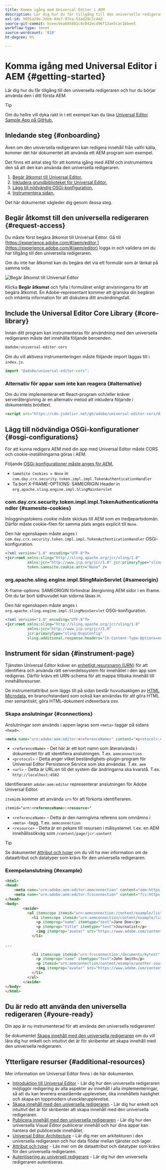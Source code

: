 ```yaml
---
title: Komma igång med Universal Editor i AEM
description: Lär dig hur du får tillgång till den universella redigeraren och hur du börjar använda den i ditt första AEM.
exl-id: 9091a29e-2deb-4de7-97ea-53ad29c7c44d
source-git-commit: bceec9ea6858b1c4c042ecd96f13ae5cac1bbee5
workflow-type: tm+mt
source-wordcount: '810'
ht-degree: 0%

---
```


# Komma igång med Universal Editor i AEM {#getting-started}

Lär dig hur du får tillgång till den universella redigeraren och hur du börjar använda den i ditt första AEM.

>[!TIP]
>
>Om du hellre vill dyka rakt in i ett exempel kan du läsa [Universal Editor Sample App på GitHub.](https://github.com/adobe/universal-editor-sample-editable-app)

## Inledande steg {#onboarding}

Även om den universella redigeraren kan redigera innehåll från valfri källa, kommer det här dokumentet att använda ett AEM program som exempel.

Det finns ett antal steg för att komma igång med AEM och instrumentera den så att den kan använda den universella redigeraren.

1. [Begär åtkomst till Universal Editor.](#request-access)
1. [Inkludera grundbiblioteket för Universal Editor.](#core-library)
1. [Lägg till nödvändig OSGi-konfiguration.](#osgi-configurations)
1. [Instrumentera sidan.](#instrument-page)

Det här dokumentet vägleder dig genom dessa steg.

## Begär åtkomst till den universella redigeraren {#request-access}

Du måste först begära åtkomst till Universal Editor. Gå till [https://experience.adobe.com/#/aem/editor,](https://experience.adobe.com/#/aem/editor) logga in och validera om du har tillgång till den universella redigeraren.

Om du inte har åtkomst kan du begära det via ett formulär som är länkat på samma sida.

![Begär åtkomst till Universal Editor](assets/request-access.png)

Klicka **Begär åtkomst** och fylla i formuläret enligt anvisningarna för att begära åtkomst. En Adobe-representant kommer att granska din begäran och inhämta information för att diskutera ditt användningsfall.

## Include the Universal Editor Core Library {#core-library}

Innan ditt program kan instrumenteras för användning med den universella redigeraren måste det innehålla följande beroenden.

```javascript
@adobe/universal-editor-cors
```

Om du vill aktivera instrumenteringen måste följande import läggas till i `index.js`.

```javascript
import "@adobe/universal-editor-cors";
```

### Alternativ för appar som inte kan reagera {#alternative}

Om du inte implementerar ett React-program och/eller kräver serveråtergivning är en alternativ metod att inkludera följande i dokumentets brödtext.

```html
<script src="https://cdn.jsdelivr.net/gh/adobe/universal-editor-cors/dist/universal-editor-embedded.js" async></script>
```

## Lägg till nödvändiga OSGi-konfigurationer {#osgi-configurations}

För att kunna redigera AEM med din app med Universal Editor måste CORS och cookie-inställningarna göras i AEM.

Följande [OSGi-konfigurationer måste anges för AEM.](/help/implementing/deploying/configuring-osgi.md)

* `SameSite Cookies = None` in `com.day.crx.security.token.impl.impl.TokenAuthenticationHandler`
* Ta bort X-FRAME-OPTIONS: SAMEORIGIN Header in `org.apache.sling.engine.impl.SlingMainServlet`

### com.day.crx.security.token.impl.impl.TokenAuthenticationHandler {#samesite-cookies}

Inloggningstokens cookie måste skickas till AEM som en tredjepartsdomän. Därför måste cookie-filen för samma plats anges explicit till `None`.

Den här egenskapen måste anges i `com.day.crx.security.token.impl.impl.TokenAuthenticationHandler` OSGi-konfiguration.

```xml
<?xml version="1.0" encoding="UTF-8"?>
<jcr:root xmlns:sling="http://sling.apache.org/jcr/sling/1.0"
          xmlns:jcr="http://www.jcp.org/jcr/1.0" jcr:primaryType="sling:OsgiConfig"
          token.samesite.cookie.attr="None" />
```

### org.apache.sling.engine.impl.SlingMainServlet {#sameorigin}

X-frame-options: SAMEORIGIN förhindrar återgivning AEM sidor i en iframe. Om du tar bort sidhuvudet kan sidorna läsas in.

Den här egenskapen måste anges i `org.apache.sling.engine.impl.SlingMainServlet` OSGi-konfiguration.

```xml
<?xml version="1.0" encoding="UTF-8"?>
<jcr:root xmlns:sling="http://sling.apache.org/jcr/sling/1.0"
          xmlns:jcr="http://www.jcp.org/jcr/1.0"
          jcr:primaryType="sling:OsgiConfig"
          sling.additional.response.headers="[X-Content-Type-Options=nosniff]"/>
```

## Instrument för sidan {#instrument-page}

Tjänsten Universal Editor kräver en [enhetligt resursnamn (URN)](https://en.wikipedia.org/wiki/Uniform_Resource_Name) för att identifiera och använda rätt serverdelssystem för innehållet i den app som redigeras. Därför krävs ett URN-schema för att mappa tillbaka innehåll till innehållsresurser.

De instrumentattribut som läggs till på sidan består huvudsakligen av [HTML Microdata,](https://developer.mozilla.org/en-US/docs/Web/HTML/Microdata) en branschstandard som också kan användas för att göra HTML mer semantiskt, göra HTML-dokument indexerbara osv.

### Skapa anslutningar {#connections}

Anslutningar som används i appen lagras som `<meta>` taggar på sidans `<head>`.

```html
<meta name="urn:adobe:aem:editor:<referenceName>" content="<protocol>:<url>">
```

* `<referenceName>` - Det här är ett kort namn som återanvänds i dokumentet för att identifiera anslutningen. T.ex. `aemconnection`
* `<protocol>` - Detta anger vilket beständighets-plugin-program för Universal Editor Persistence Service som ska användas. T.ex. `aem`
* `<url>` - Detta är URL:en till det system där ändringarna ska kvarstå. T.ex. `http://localhost:4502`

Identifieraren `adobe:aem:editor` representerar anslutningen för Adobe Universal Editor.

`itemid`s kommer att använda `urn` för att förkorta identifieraren.

```html
itemid="urn:<referenceName>:<resource>"
```

* `<referenceName>` - Detta är den namngivna referens som omnämns i `<meta>` -tagg. T.ex. `aemconnection`
* `<resource>` - Detta är en pekare till resursen i målsystemet. t.ex. en AEM innehållssökväg som `/content/page/jcr:content`

>[!TIP]
>
>Se dokumentet [Attribut och typer](attributes-types.md) om du vill ha mer information om de dataattribut och datatyper som krävs för den universella redigeraren.

### Exempelanslutning {#example}

```html
<html>
<head>
    <meta name="urn:adobe:aem:editor:aemconnection" content="aem:https://localhost:4502">
    <meta name="urn:adobe:aem:editor:fcsconnection" content="fcs:https://example.franklin.adobe.com/345fcdd">
</head>
<body>
        <aside>
          <ul itemscope itemid="urn:aemconnection:/content/example/list" itemtype="container">
            <li itemscope itemid="urn:aemconnection/content/example/listitem" itemtype="component">
              <p itemprop="name" itemtype="text">Jane Doe</p>
              <p itemprop="title" itemtype="text">Journalist</p>
              <img itemprop="avatar" src="https://www.adobe.com/content/dam/cc/icons/Adobe_Corporate_Horizontal_Red_HEX.svg" itemtype="image" alt="avatar"/>
            </li>
 
...
 
            <li itemscope itemid="urn:fcsconnection:/documents/mytext" itemtype="component">
              <p itemprop="name" itemtype="text">John Smith</p>
              <p itemid="urn:aemconnection/content/example/another-source" itemprop="title" itemtype="text">Photographer</p>
              <img itemprop="avatar" src="https://www.adobe.com/content/dam/cc/icons/Adobe_Corporate_Horizontal_Red_HEX.svg" itemtype="image" alt="avatar"/>
            </li>
          </ul>
        </aside>
</body>
</html>
```

## Du är redo att använda den universella redigeraren {#youre-ready}

Din app är nu instrumenterad för att använda den universella redigeraren!

Se dokumentet [Skapa innehåll med den universella redigeraren](authoring.md) om du vill lära dig hur enkelt och intuitivt det är för skribenter att skapa innehåll med den universella redigeraren.

## Ytterligare resurser {#additional-resources}

Mer information om Universal Editor finns i de här dokumenten.

* [Introduktion till Universal Editor](introduction.md) - Lär dig hur den universella redigeraren möjliggör redigering av alla aspekter av innehåll i alla implementeringar, så att du kan leverera enastående upplevelser, öka innehållets hastighet och skapa en toppmodern utvecklarupplevelse.
* [Skapa innehåll med den universella redigeraren](authoring.md) - Lär dig hur enkelt och intuitivt det är för skribenter att skapa innehåll med den universella redigeraren.
* [Publicera innehåll med den universella redigeraren](publishing.md) - Lär dig hur den universella Visual Editor publicerar innehåll och hur dina appar kan hantera det publicerade innehållet.
* [Universal Editor Architecture](architecture.md) - Lär dig mer om arkitekturen i den universella redigeraren och hur data flödar mellan tjänster och lager.
* [Attribut och typer](attributes-types.md) - Läs mer om de dataattribut och datatyper som krävs för den universella redigeraren.
* [Autentisering av universell redigerare](authentication.md) - Lär dig hur den universella redigeraren autentiseras.
